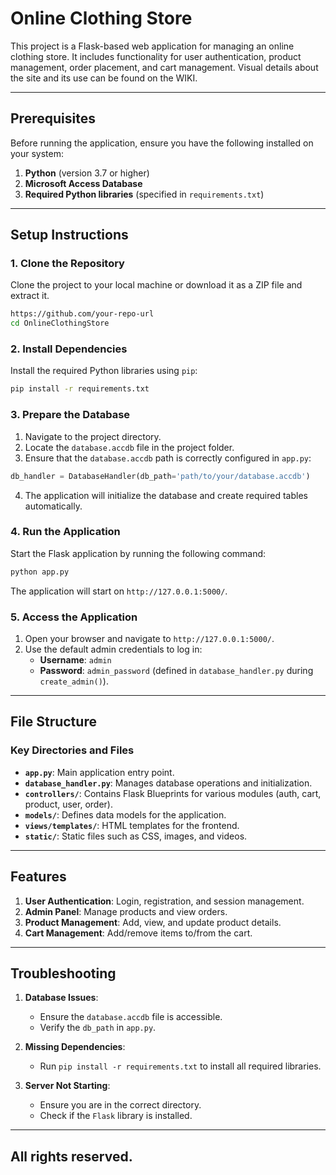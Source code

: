 # Online Clothing Store

This project is a Flask-based web application for managing an online clothing store. It includes functionality for user authentication, product management, order placement, and cart management.
Visual details about the site and its use can be found on the WIKI.

---

## Prerequisites

Before running the application, ensure you have the following installed on your system:

1. **Python** (version 3.7 or higher)
2. **Microsoft Access Database**
3. **Required Python libraries** (specified in `requirements.txt`)

---

## Setup Instructions

### 1. Clone the Repository
Clone the project to your local machine or download it as a ZIP file and extract it.

```bash
https://github.com/your-repo-url
cd OnlineClothingStore
```

### 2. Install Dependencies
Install the required Python libraries using `pip`:

```bash
pip install -r requirements.txt
```

### 3. Prepare the Database

1. Navigate to the project directory.
2. Locate the `database.accdb` file in the project folder.
3. Ensure that the `database.accdb` path is correctly configured in `app.py`:

```python
db_handler = DatabaseHandler(db_path='path/to/your/database.accdb')
```

4. The application will initialize the database and create required tables automatically.

### 4. Run the Application
Start the Flask application by running the following command:

```bash
python app.py
```

The application will start on `http://127.0.0.1:5000/`.

### 5. Access the Application

1. Open your browser and navigate to `http://127.0.0.1:5000/`.
2. Use the default admin credentials to log in:
   - **Username**: `admin`
   - **Password**: `admin_password` (defined in `database_handler.py` during `create_admin()`).

---

## File Structure

### Key Directories and Files

- **`app.py`**: Main application entry point.
- **`database_handler.py`**: Manages database operations and initialization.
- **`controllers/`**: Contains Flask Blueprints for various modules (auth, cart, product, user, order).
- **`models/`**: Defines data models for the application.
- **`views/templates/`**: HTML templates for the frontend.
- **`static/`**: Static files such as CSS, images, and videos.

---

## Features

1. **User Authentication**: Login, registration, and session management.
2. **Admin Panel**: Manage products and view orders.
3. **Product Management**: Add, view, and update product details.
4. **Cart Management**: Add/remove items to/from the cart.


---

## Troubleshooting

1. **Database Issues**:
   - Ensure the `database.accdb` file is accessible.
   - Verify the `db_path` in `app.py`.

2. **Missing Dependencies**:
   - Run `pip install -r requirements.txt` to install all required libraries.

3. **Server Not Starting**:
   - Ensure you are in the correct directory.
   - Check if the `Flask` library is installed.

---

## All rights reserved.

